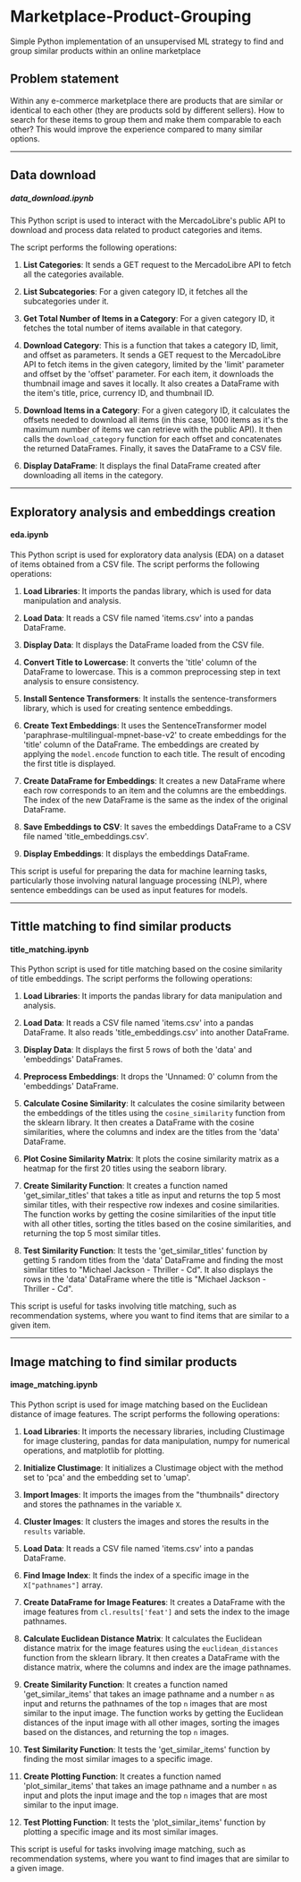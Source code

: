 # Marketplace-Product-Grouping
Simple Python implementation of an unsupervised ML strategy to find and group similar products within an online marketplace

## Problem statement

Within any e-commerce marketplace there are products that are similar or identical to each other (they are products sold by different sellers). How to search for these items to group them and make them comparable to each other? This would improve the experience compared to many similar options.

---

## Data download

##### data_download.ipynb

This Python script is used to interact with the MercadoLibre's public API to download and process data related to product categories and items.

The script performs the following operations:

1. **List Categories**: It sends a GET request to the MercadoLibre API to fetch all the categories available.

2. **List Subcategories**: For a given category ID, it fetches all the subcategories under it.

3. **Get Total Number of Items in a Category**: For a given category ID, it fetches the total number of items available in that category.

4. **Download Category**: This is a function that takes a category ID, limit, and offset as parameters. It sends a GET request to the MercadoLibre API to fetch items in the given category, limited by the 'limit' parameter and offset by the 'offset' parameter. For each item, it downloads the thumbnail image and saves it locally. It also creates a DataFrame with the item's title, price, currency ID, and thumbnail ID.

5. **Download Items in a Category**: For a given category ID, it calculates the offsets needed to download all items (in this case, 1000 items as it's the maximum number of items we can retrieve with the public API). It then calls the `download_category` function for each offset and concatenates the returned DataFrames. Finally, it saves the DataFrame to a CSV file.

6. **Display DataFrame**: It displays the final DataFrame created after downloading all items in the category.

---

## Exploratory analysis and embeddings creation

#### eda.ipynb

This Python script is used for exploratory data analysis (EDA) on a dataset of items obtained from a CSV file. The script performs the following operations:

1. **Load Libraries**: It imports the pandas library, which is used for data manipulation and analysis.

2. **Load Data**: It reads a CSV file named 'items.csv' into a pandas DataFrame.

3. **Display Data**: It displays the DataFrame loaded from the CSV file.

4. **Convert Title to Lowercase**: It converts the 'title' column of the DataFrame to lowercase. This is a common preprocessing step in text analysis to ensure consistency.

5. **Install Sentence Transformers**: It installs the sentence-transformers library, which is used for creating sentence embeddings.

6. **Create Text Embeddings**: It uses the SentenceTransformer model 'paraphrase-multilingual-mpnet-base-v2' to create embeddings for the 'title' column of the DataFrame. The embeddings are created by applying the `model.encode` function to each title. The result of encoding the first title is displayed.

7. **Create DataFrame for Embeddings**: It creates a new DataFrame where each row corresponds to an item and the columns are the embeddings. The index of the new DataFrame is the same as the index of the original DataFrame.

8. **Save Embeddings to CSV**: It saves the embeddings DataFrame to a CSV file named 'title_embeddings.csv'.

9. **Display Embeddings**: It displays the embeddings DataFrame.

This script is useful for preparing the data for machine learning tasks, particularly those involving natural language processing (NLP), where sentence embeddings can be used as input features for models.

---

## Tittle matching to find similar products

#### title_matching.ipynb

This Python script is used for title matching based on the cosine similarity of title embeddings. The script performs the following operations:

1. **Load Libraries**: It imports the pandas library for data manipulation and analysis.

2. **Load Data**: It reads a CSV file named 'items.csv' into a pandas DataFrame. It also reads 'title_embeddings.csv' into another DataFrame.

3. **Display Data**: It displays the first 5 rows of both the 'data' and 'embeddings' DataFrames.

4. **Preprocess Embeddings**: It drops the 'Unnamed: 0' column from the 'embeddings' DataFrame.

5. **Calculate Cosine Similarity**: It calculates the cosine similarity between the embeddings of the titles using the `cosine_similarity` function from the sklearn library. It then creates a DataFrame with the cosine similarities, where the columns and index are the titles from the 'data' DataFrame.

6. **Plot Cosine Similarity Matrix**: It plots the cosine similarity matrix as a heatmap for the first 20 titles using the seaborn library.

7. **Create Similarity Function**: It creates a function named 'get_similar_titles' that takes a title as input and returns the top 5 most similar titles, with their respective row indexes and cosine similarities. The function works by getting the cosine similarities of the input title with all other titles, sorting the titles based on the cosine similarities, and returning the top 5 most similar titles.

8. **Test Similarity Function**: It tests the 'get_similar_titles' function by getting 5 random titles from the 'data' DataFrame and finding the most similar titles to "Michael Jackson - Thriller - Cd". It also displays the rows in the 'data' DataFrame where the title is "Michael Jackson - Thriller - Cd".

This script is useful for tasks involving title matching, such as recommendation systems, where you want to find items that are similar to a given item.

---

## Image matching to find similar products

#### image_matching.ipynb

This Python script is used for image matching based on the Euclidean distance of image features. The script performs the following operations:

1. **Load Libraries**: It imports the necessary libraries, including Clustimage for image clustering, pandas for data manipulation, numpy for numerical operations, and matplotlib for plotting.

2. **Initialize Clustimage**: It initializes a Clustimage object with the method set to 'pca' and the embedding set to 'umap'. 

3. **Import Images**: It imports the images from the "thumbnails" directory and stores the pathnames in the variable `X`.

4. **Cluster Images**: It clusters the images and stores the results in the `results` variable.

5. **Load Data**: It reads a CSV file named 'items.csv' into a pandas DataFrame.

6. **Find Image Index**: It finds the index of a specific image in the `X["pathnames"]` array.

7. **Create DataFrame for Image Features**: It creates a DataFrame with the image features from `cl.results['feat']` and sets the index to the image pathnames.

8. **Calculate Euclidean Distance Matrix**: It calculates the Euclidean distance matrix for the image features using the `euclidean_distances` function from the sklearn library. It then creates a DataFrame with the distance matrix, where the columns and index are the image pathnames.

9. **Create Similarity Function**: It creates a function named 'get_similar_items' that takes an image pathname and a number `n` as input and returns the pathnames of the top `n` images that are most similar to the input image. The function works by getting the Euclidean distances of the input image with all other images, sorting the images based on the distances, and returning the top `n` images.

10. **Test Similarity Function**: It tests the 'get_similar_items' function by finding the most similar images to a specific image.

11. **Create Plotting Function**: It creates a function named 'plot_similar_items' that takes an image pathname and a number `n` as input and plots the input image and the top `n` images that are most similar to the input image.

12. **Test Plotting Function**: It tests the 'plot_similar_items' function by plotting a specific image and its most similar images.

This script is useful for tasks involving image matching, such as recommendation systems, where you want to find images that are similar to a given image.




